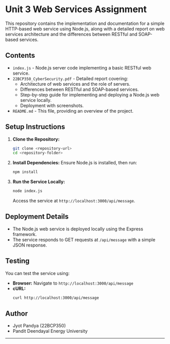 # Unit 3 Web Services Assignment

This repository contains the implementation and documentation for a simple HTTP-based web service using Node.js, along with a detailed report on web services architecture and the differences between RESTful and SOAP-based services.

## Contents

- `index.js` - Node.js server code implementing a basic RESTful web service.
- `22BCP350_CyberSecurity.pdf` - Detailed report covering:
  - Architecture of web services and the role of servers.
  - Differences between RESTful and SOAP-based services.
  - Step-by-step guide for implementing and deploying a Node.js web service locally.
  - Deployment with screenshots.
- `README.md` - This file, providing an overview of the project.

## Setup Instructions

1. **Clone the Repository:**
   ```bash
   git clone <repository-url>
   cd <repository-folder>
   ```

2. **Install Dependencies:**
   Ensure Node.js is installed, then run:
   ```bash
   npm install
   ```

3. **Run the Service Locally:**
   ```bash
   node index.js
   ```
   Access the service at `http://localhost:3000/api/message`.

## Deployment Details

- The Node.js web service is deployed locally using the Express framework.
- The service responds to GET requests at `/api/message` with a simple JSON response.

## Testing

You can test the service using:

- **Browser:** Navigate to `http://localhost:3000/api/message`
- **cURL:**
   ```bash
   curl http://localhost:3000/api/message
   ```


## Author

- Jyot Pandya (22BCP350)
- Pandit Deendayal Energy University

---